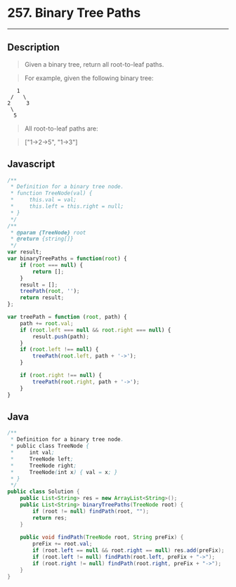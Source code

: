 # 257. Binary Tree Paths

---

## Description

> Given a binary tree, return all root-to-leaf paths.

> For example, given the following binary tree:
```
   1
 /   \
2     3
 \
  5
```
> All root-to-leaf paths are:

> ["1->2->5", "1->3"]

## Javascript

```javascript
/**
 * Definition for a binary tree node.
 * function TreeNode(val) {
 *     this.val = val;
 *     this.left = this.right = null;
 * }
 */
/**
 * @param {TreeNode} root
 * @return {string[]}
 */
var result;
var binaryTreePaths = function(root) {
    if (root === null) {
        return [];
    }
    result = [];
    treePath(root, '');
    return result;
};

var treePath = function (root, path) {
    path += root.val;
    if (root.left === null && root.right === null) {
        result.push(path);
    }
    if (root.left !== null) {
        treePath(root.left, path + '->');
    }

    if (root.right !== null) {
        treePath(root.right, path + '->');
    }
}
```

## Java

```java
/**
 * Definition for a binary tree node.
 * public class TreeNode {
 *     int val;
 *     TreeNode left;
 *     TreeNode right;
 *     TreeNode(int x) { val = x; }
 * }
 */
public class Solution {
    public List<String> res = new ArrayList<String>();
    public List<String> binaryTreePaths(TreeNode root) {
        if (root != null) findPath(root, "");
        return res;
    }
    
    public void findPath(TreeNode root, String preFix) {
        preFix += root.val;
        if (root.left == null && root.right == null) res.add(preFix);
        if (root.left != null) findPath(root.left, preFix + "->");
        if (root.right != null) findPath(root.right, preFix + "->");
    }
}
```
